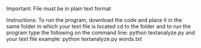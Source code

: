 Important: File must be in plain text format

Instructions:
To run the program, download the code and place it in the same folder in which your text file is located
cd to the folder and to run the program type the following on the command line: python textanalyze.py and your text file
example: python textanalyze.py words.txt

